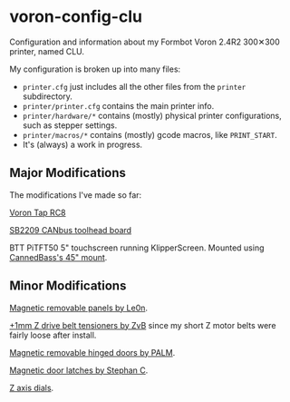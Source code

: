 # voron-config-clu
Configuration and information about my Formbot Voron 2.4R2 300✕300 printer, named CLU.

My configuration is broken up into many files:

* `printer.cfg` just includes all the other files from the `printer` subdirectory.
* `printer/printer.cfg` contains the main printer info.
* `printer/hardware/*` contains (mostly) physical printer configurations, such as stepper settings.
* `printer/macros/*` contains (mostly) gcode macros, like `PRINT_START`.
* It's (always) a work in progress.

## Major Modifications

The modifications I've made so far:

[Voron Tap RC8](https://github.com/VoronDesign/Voron-Tap)

[SB2209 CANbus toolhead board](https://github.com/bigtreetech/EBB/tree/master)

BTT PiTFT50 5" touchscreen running KlipperScreen. Mounted using [CannedBass's 45" mount](https://github.com/VoronDesign/VoronUsers/tree/master/printer_mods/CannedBass/PITFT50_45_degree_mount).

## Minor Modifications

[Magnetic removable panels by Le0n](https://github.com/VoronDesign/VoronUsers/tree/master/printer_mods/Le0n/Magnetic_Panels_with_Magnet_Inserts).

[+1mm Z drive belt tensioners by ZvB](https://www.printables.com/model/356388-voron-v24-z-belt-loop-tensioners-1mm) since my short Z motor belts were fairly loose after install.

[Magnetic removable hinged doors by PALM](https://www.printables.com/model/221377-voron-24-magnetic-door-hinges).

[Magnetic door latches by Stephan C](https://www.printables.com/model/419658-magnet-door-latches-for-voron/comments/780939).

[Z axis dials](https://www.printables.com/model/242370-voron-24-z-axis-dials).
